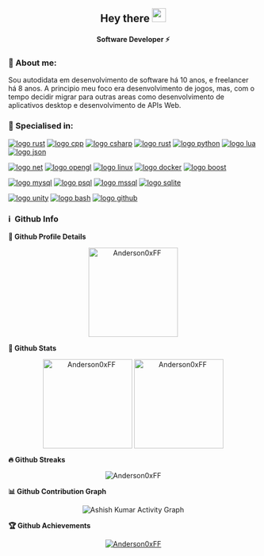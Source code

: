 <h2 align="center">
  Hey there <img src="https://media.giphy.com/media/hvRJCLFzcasrR4ia7z/giphy.gif" width="28"> 
</h2>

<h4 align='center'>
  Software Developer ⚡
</h4>

<h3>🧑 About me:</h3>
<p>
Sou autodidata em desenvolvimento de software há 10 anos, e freelancer há 8 anos. A principio meu foco era desenvolvimento de jogos, mas, com o tempo decidir migrar para outras areas como desenvolvimento de aplicativos desktop e desenvolvimento de APIs Web. </p>


<h3>🥇 Specialised in:</h3>

[![logo rust](https://img.shields.io/badge/C-0f50db?style=for-the-badge&logo=c&logoColor=ffffff)](#)
[![logo cpp](https://img.shields.io/badge/Cxx-7c1bde?style=for-the-badge&logo=cplusplus&logoColor=ffffff)](#)
[![logo csharp](https://img.shields.io/badge/C_Sharp-934ed9?style=for-the-badge&logo=cSHARP&logoColor=ffffff)](#)
[![logo rust](https://img.shields.io/badge/Rust-eb5510?style=for-the-badge&logo=rust&logoColor=ffffff)](#)
[![logo python](https://img.shields.io/badge/python-106feb?style=for-the-badge&logo=python&logoColor=ffffff)](#)
[![logo lua](https://img.shields.io/badge/LUA-106feb?style=for-the-badge&logo=lua&logoColor=ffffff)](#)
[![logo json](https://img.shields.io/badge/json-5E5C5C?style=for-the-badge&logo=json&logoColor=white)](#)

[![logo net](https://img.shields.io/badge/.net-7c1bde?style=for-the-badge&logo=dotnet&logoColor=ffffff)](#)
[![logo opengl](https://img.shields.io/badge/OpenGL-0979ad?style=for-the-badge&logo=opengl&logoColor=ffffff)](#)
[![logo linux](https://img.shields.io/badge/Linux-106feb?style=for-the-badge&logo=linux&logoColor=ffffff)](#)
[![logo docker](https://img.shields.io/badge/Docker-106feb?style=for-the-badge&logo=docker&logoColor=ffffff)](#)
[![logo boost](https://img.shields.io/badge/Boost_Cpp-07405E?style=for-the-badge&logo=boost&logoColor=white)](#)


[![logo mysql](https://img.shields.io/badge/mysql-ff8903?style=for-the-badge&logo=mysql&logoColor=white)](#)
[![logo psql](https://img.shields.io/badge/PSQL-02569B?style=for-the-badge&logo=PostgreSQL&logoColor=white)](#)
[![logo mssql](https://img.shields.io/badge/MSSQL-e03f4a?style=for-the-badge&logo=MicrosoftSQLServer&logoColor=white)](#)
[![logo sqlite](https://img.shields.io/badge/SQLite-07405E?style=for-the-badge&logo=sqlite&logoColor=white)](#)


[![logo unity](https://img.shields.io/badge/Unity-232423?style=for-the-badge&logo=unity&logoColor=white)](#)
[![logo bash](https://img.shields.io/badge/bash-232423?style=for-the-badge&logo=shell&logoColor=white)](#)
[![logo github](https://img.shields.io/badge/GitHub-100000?style=for-the-badge&logo=github&logoColor=white)](#)


<h3>ℹ️ &nbsp;Github Info</h3>
	
  <summary><b>🔎 Github Profile Details</b></summary>
<p align="center"><img height="180em" src="https://github-profile-summary-cards.vercel.app/api/cards/profile-details?username=Anderson0xFF&theme=github_dark" alt="Anderson0xFF" align = "center"/></p>

  <summary><b> 🔭 Github Stats</b></summary>
<p align="center"><img height="180em" src="https://github-readme-stats.vercel.app/api?username=Anderson0xFF&hide_border=true&count_private=true&show_icons=true&theme=radical" alt="Anderson0xFF" align = "center"/>
<img height="180em" src="https://github-readme-stats.vercel.app/api/top-langs?username=Anderson0xFF&show_icons=true&locale=en&layout=compact&hide_border=true&theme=radical" alt="Anderson0xFF" align = "center"/></p>

 <summary><b>🔥 Github Streaks</b></summary>
<p align="center"><img src="https://github-readme-streak-stats.herokuapp.com/?user=Anderson0xFF&theme=black-ice&hide_border=true&stroke=0000&background=0D1117&ring=e05397&fire=e05397&currStreakLabel=e05397" alt="Anderson0xFF" /></p>

<summary><b>📊 Github Contribution Graph</b></summary>
<p align="center"<a href="#"><img alt="Ashish Kumar Activity Graph" src="https://activity-graph.herokuapp.com/graph?username=Anderson0xFF&bg_color=0D1117&color=e05397&line=e05397&point=FFFFFF&hide_border=true&" /></a></p>
<!-- </details>
<details>    -->
 <summary><b>🏆 Github Achievements</b></summary>
<p align="center"> <a href="https://github.com/Anderson0xFF"><img src="https://github-profile-trophy.vercel.app/?username=Anderson0xFF&margin-w=5&theme=radical" alt="Anderson0xFF" /></a> </p>
<br>
